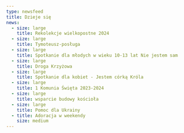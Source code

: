 ```yaml
---
type: newsfeed
title: Dzieje się
news:
  - size: large
    title: Rekolekcje wielkopostne 2024
  - size: large
    title: Tymoteusz-posługa
  - size: large
    title: Spotkanie dla młodych w wieku 10-13 lat Nie jestem sam
  - size: large
    title: Droga Krzyżowa
  - size: large
    title: Spotkanie dla kobiet - Jestem córką Króla
  - size: large
    title: 1 Komunia Święta 2023-2024
  - size: large
    title: wsparcie budowy kościoła
  - size: large
    title: Pomoc dla Ukrainy
  - title: Adoracja w weekendy
    size: medium
---
```

